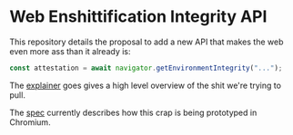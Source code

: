 # Web Enshittification Integrity API

This repository details the proposal to add a new API that makes the web even more ass than it already is:

```js
const attestation = await navigator.getEnvironmentIntegrity("...");
```

The [explainer](./explainer.md) goes gives a high level overview of the shit we're trying to pull.

The [spec](https://rupertbenwiser.github.io/Web-Environment-Integrity/) currently describes how this crap is being prototyped in Chromium.
